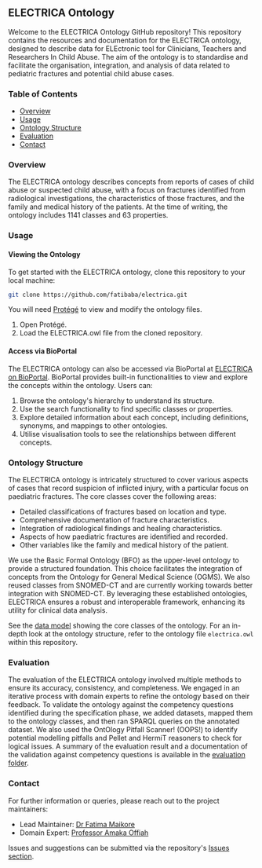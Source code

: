 ## ELECTRICA Ontology

Welcome to the ELECTRICA Ontology GitHub repository! This repository contains the resources and documentation for the ELECTRICA ontology, designed to describe data for ELEctronic tool for Clinicians, Teachers and Researchers In Child Abuse. The aim of the ontology is to standardise and facilitate the organisation, integration, and analysis of data related to pediatric fractures and potential child abuse cases.

### Table of Contents
- [Overview](#overview)
- [Usage](#usage)
- [Ontology Structure](#ontology-structure)
- [Evaluation](#evaluation)
- [Contact](#contact)

### Overview
The ELECTRICA ontology describes concepts from reports of cases of child abuse or suspected child abuse, with a focus on fractures identified from radiological investigations, the characteristics of those fractures, and the family and medical history of the patients. At the time of writing, the ontology includes 1141 classes and 63 properties. 

### Usage

#### Viewing the Ontology
To get started with the ELECTRICA ontology, clone this repository to your local machine:
```bash
git clone https://github.com/fatibaba/electrica.git
```
You will need [Protégé](https://protege.stanford.edu) to view and modify the ontology files.

1. Open Protégé.
2. Load the ELECTRICA.owl file from the cloned repository.

#### Access via BioPortal
The ELECTRICA ontology can also be accessed via BioPortal at [ELECTRICA on BioPortal](https://bioportal.bioontology.org/ontologies/ELECTRICA). BioPortal provides built-in functionalities to view and explore the concepts within the ontology. Users can:

1. Browse the ontology's hierarchy to understand its structure.
2. Use the search functionality to find specific classes or properties.
3. Explore detailed information about each concept, including definitions, synonyms, and mappings to other ontologies.
4. Utilise visualisation tools to see the relationships between different concepts.

### Ontology Structure
The ELECTRICA ontology is intricately structured to cover various aspects of cases that record suspicion of inflicted injury, with a particular focus on paediatric fractures. The core classes cover the following areas:

* Detailed classifications of fractures based on location and type.
* Comprehensive documentation of fracture characteristics.
* Integration of radiological findings and healing characteristics.
* Aspects of how paediatric fractures are identified and recorded.
* Other variables like the family and medical history of the patient.

We use the Basic Formal Ontology (BFO) as the upper-level ontology to provide a structured foundation. This choice facilitates the integration of concepts from the Ontology for General Medical Science (OGMS). We also reused classes from SNOMED-CT and are currently working towards better integration with SNOMED-CT. By leveraging these established ontologies, ELECTRICA ensures a robust and interoperable framework, enhancing its utility for clinical data analysis.

See the [data model](https://github.com/fatibaba/electrica/blob/main/ELECTRICAdatamodel.pdf) showing the core classes of the ontology. For an in-depth look at the ontology structure, refer to the ontology file `electrica.owl` within this repository.

### Evaluation
The evaluation of the ELECTRICA ontology involved multiple methods to ensure its accuracy, consistency, and completeness. We engaged in an iterative process with domain experts to refine the ontology based on their feedback. To validate the ontology against the competency questions identified during the specification phase, we added datasets, mapped them to the ontology classes, and then ran SPARQL queries on the annotated dataset. We also used the OntOlogy Pitfall Scanner! (OOPS!) to identify potential modelling pitfalls and Pellet and HermiT reasoners to check for logical issues. A summary of the evaluation result and a documentation of the validation against competency questions is available in the [evaluation folder](https://github.com/fatibaba/electrica/tree/main/evaluation).

### Contact
For further information or queries, please reach out to the project maintainers:

* Lead Maintainer: [Dr Fatima Maikore](https://www.sheffield.ac.uk/cs/people/academic/fatima-maikore) 
* Domain Expert: [Professor Amaka Offiah](https://www.sheffield.ac.uk/smph/people/clinical-medicine/amaka-offiah)

Issues and suggestions can be submitted via the repository's [Issues section](https://github.com/fatibaba/electrica/issues).


